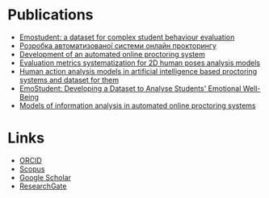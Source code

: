 # Publications
- [Emostudent: a dataset for complex student behaviour
evaluation](https://doi.org/10.15276/opu.1.67.2023.07)
- [Розробка автоматизованої системи онлайн прокторингу](https://doi.org/10.15276/imms.v13.no1-2.180)
- [Development of an automated online proctoring system](https://doi.org/10.15276/hait.06.2023.11)
- [Evaluation metrics systematization for 2D human
poses analysis models](https://doi.org/10.15276/hait.06.2023.2)
- [Human action analysis models in artificial intelligence
based proctoring systems and dataset for them](https://doi.org/10.15276/aait.06.2023.14)
- [EmoStudent: Developing
a Dataset to Analyse Students' Emotional Well-Being](https://doi.org/10.25673/112996)
- [Models of information analysis in
automated online proctoring systems](https://link.springer.com/chapter/10.1007/978-3-031-70959-3_13)

# Links
- [ORCID](https://orcid.org/0000-0002-3165-6788)
- [Scopus](https://www.scopus.com/authid/detail.uri?authorId=58861088900)
- [Google Scholar](https://scholar.google.com/citations?hl=uk&user=GwBTM6YAAAAJ)
- [ResearchGate](https://www.researchgate.net/profile/Anastasiia-Breskina)
